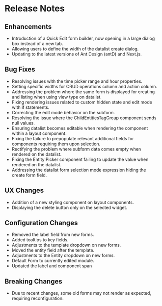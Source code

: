# Release Notes
## Enhancements
- Introduction of a Quick Edit form builder, now opening in a large dialog box instead of a new tab.
- Allowing users to define the width of the datalist create dialog.
- Updating to the latest versions of Ant Design (antD) and Next.js.

## Bug Fixes
- Resolving issues with the time picker range and hour properties.
- Setting specific widths for CRUD operations column and action column.
- Addressing the problem where the same form is displayed for creating and listing when using view type on datalist.
- Fixing rendering issues related to custom hidden state and edit mode with if statements.
- Correcting the edit mode behavior on the subform.
- Resolving the issue where the ChildEntitiesTagGroup component sends null values.
- Ensuring datalist becomes editable when rendering the component within a layout component.
- Fixing the failure to prepopulate relevant additional fields for components requiring them upon selection.
- Rectifying the problem where subform data comes empty when rendered on the datalist.
- Fixing the Entity Picker component failing to update the value when rendered on the datalist.
- Addressing the datalist form selection mode expression hiding the create form field.

## UX Changes
- Addition of a new styling component on layout components.
- Displaying the delete button only on the selected widget.

## Configuration Changes
- Removed the label field from new forms.
- Added tooltips to key fields.
- Adjustments to the template dropdown on new forms.
- Moved the entity field after the template.
- Adjustments to the Entity dropdown on new forms.
- Default Form to currently edited module.
- Updated the label and component span

## Breaking Changes
- Due to recent changes, some old forms may not render as expected, requiring reconfiguration.
